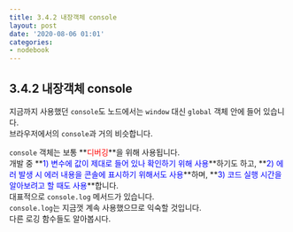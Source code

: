 ```yaml
---
title: 3.4.2 내장객체 console
layout: post
date: '2020-08-06 01:01'
categories:
- nodebook
---
```


## 3.4.2 내장객체 console

지금까지 사용했던 `console`도 노드에서는 `window` 대신 `global` 객체 안에 들어 있습니다.  
브라우저에서의 `console`과 거의 비슷합니다.

`console` 객체는 보통 **<span style="color:red">디버깅</span>**을 위해 사용됩니다.  
개발 중 **<span style="color:blue">1) 변수에 값이 제대로 들어 있나 확인하기 위해 사용</span>**하기도 하고, 
**<span style="color:blue">2) 에러 발생 시 에러 내용을 콘솔에 표시하기 위해서도 사용</span>**하며, 
**<span style="color:blue">3) 코드 실행 시간을 알아보려고 할 때도 사용</span>**합니다.  
대표적으로 `console.log` 메서드가 있습니다.  
`console.log`는 지금껏 계속 사용했으므로 익숙할 것입니다.  
다른 로깅 함수들도 알아봅시다.
